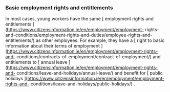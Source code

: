 ###  **Basic employment rights and entitlements**

In most cases, young workers have the same [ employment rights and
entitlements ](https://www.citizensinformation.ie/en/employment/employment-
rights-and-conditions/employment-rights-and-duties/employee-rights-and-
entitlements/) as other employees. For example, they have a [ right to basic
information about their terms of employment
](https://www.citizensinformation.ie/en/employment/employment-rights-and-
conditions/contracts-of-employment/contract-of-employment/) and entitlements
to [ annual leave
](https://www.citizensinformation.ie/en/employment/employment-rights-and-
conditions/leave-and-holidays/annual-leave/) and benefit for [ public holidays
](https://www.citizensinformation.ie/en/employment/employment-rights-and-
conditions/leave-and-holidays/public-holidays/) .
